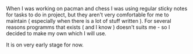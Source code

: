When I was working on pacman and chess I was using regular sticky notes for tasks to do in project, but they aren't very comfortable for me to maintain ( especially when there is a lot of stuff written ). For several reasons programms that exists ( and I know ) doesn't suits me - so I decided to make my own which I will use.

It is on very early stage for now.